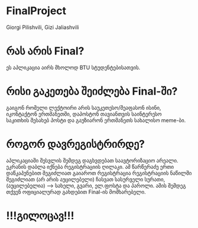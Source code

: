 # FinalProject
Giorgi Pilishvili, Gizi Jaliashvili

# რას არის Final?
ეს აპლიკაცია აირს მხოლოდ BTU სტუდენტებისათვის.       
# რისი გაკეთება შეიძლება Final-ში? 
გაიგონ რომელი ლექტოირი არის საუკეთესო/შეაფასონ ისინი, იკონტაქტონ ერთმანეთში, დაპოსტონ თავიანთვის საინტერესო  
  საკითხის შესახებ პოსტი და გაუზიარონ ერთმანეთს სახალისო meme-ბი.  
# როგორ დავრეგისტრირდე? 
აპლიკაციაში შესვლის შემდეგ დაგხვდებათ საავტორიზაციო არეალი. ეკრანის დაბლა იქნება რეგისტრაციის ღილაკი. 
  ამ წარწერაძე ერთი დაწკაპუნებით შეგიძლიათ გაიაროთ რეგისტრაცია
  რეგისტრაციის ნაწილში შეგიძლიათ (არ არის აუცილებელი) ჩასვათ სასურველი სურათი, (აუცილებელია) --> სახელი, გვარი, ელ.ფოსტა და პაროლი.
  ამის შემდეგ თქვენ ოფიციალურად გახდებით Final-ის მომხარებელი.
# !!!გილოცავ!!!
